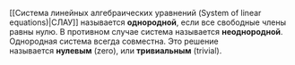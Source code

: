 [[Система линейных алгебраических уравнений (System of linear equations)|СЛАУ]] называется **однородной**, если все свободные члены равны нулю. В противном случае система называется **неоднородной**. Однородная система всегда совместна. Это решение называется **нулевым** (zero), или **тривиальным** (trivial).